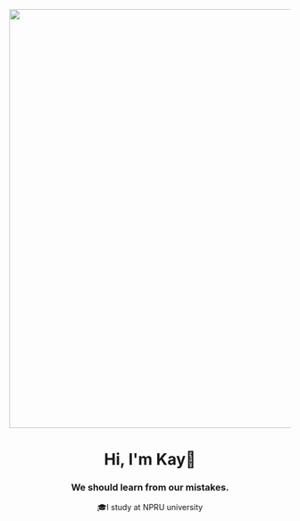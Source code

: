 <div id="header" align="center">

  <img src="https://i.pinimg.com/564x/51/d1/58/51d15824695e2757c4421d08f46f89d7.jpg" width="750"/>
  <h1 align="center">Hi, I'm Kay👋</h1>
  <h3 align="center">We should learn from our mistakes.</h3> 

  <p>
  🎓I study at NPRU university <br>
  
  </p>





</div>






  <!--<div id="badges"  align="center">
  <a href="https://www.youtube.com/@Kays_s_">
    <img src="https://img.shields.io/badge/YouTube-red?style=for-the-badge&logo=youtube&logoColor=white" alt="Youtube Badge"/>
  </a>
<a href="your-twitter-URL">
    <img src="https://img.shields.io/badge/Twitter-blue?style=for-the-badge&logo=twitter&logoColor=white" alt="Twitter Badge"/>
  </a>
  
  <br>
  
</div>-->



